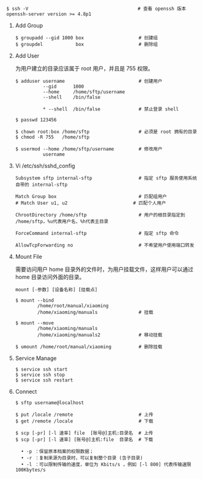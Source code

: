 
    $ ssh -V                                        # 查看 openssh 版本
    openssh-server version >= 4.8p1

1. Add Group

       $ groupadd --gid 1000 box                    # 创建组  
       $ groupdel            box                    # 删除组

2. Add User

   为用户建立的目录应该属于 root 用户，并且是 755 权限。

       $ adduser username                           # 创建用户
                 --gid      1000 
                 --home     /home/sftp/username 
                 --shell    /bin/false

                 * --shell  /bin/false              # 禁止登录 shell    

       $ passwd 123456

       $ chown root:box /home/sftp                  # 必须是 root 拥有的目录
       $ chmod -R 755   /home/sftp        
       
       $ usermod --home /home/sftp/username         # 修改用户
                 username                         

3. Vi /etc/ssh/sshd_config

       Subsystem sftp internal-sftp                 # 指定 sftp 服务使用系统自带的 internal-sftp

       Match Group box                              # 匹配组用户
       # Match User u1, u2                        # 匹配个人用户

       ChrootDirectory /home/sftp                   # 用户的根目录指定到 /home/sftp，%u代表用户名，%h代表主目录

       ForceCommand internal-sftp                   # 指定 sftp 命令
 
       AllowTcpForwarding no                        # 不希望用户使用端口转发

4. Mount File

   需要访问用户 home 目录外的文件时，为用户挂载文件，这样用户可以通过 home 目录访问外面的目录。
   
       mount [-参数] [设备名称] [挂载点] 

       $ mount --bind
               /home/root/manual/xiaoming
               /home/xiaoming/manuals               # 挂载

       $ mount --move 
               /home/xiaoming/manuals
               /home/xiaoming/manuals2              # 移动挂载
               
       $ umount /home/root/manual/xiaoming          # 删除挂载

5. Service Manage

       $ service ssh start
       $ service ssh stop
       $ service ssh restart

6. Connect

       $ sftp username@localhost
       
       $ put /locale /remote                        # 上传
       $ get /remote /locale                        # 下载
       
       $ scp [-pr] [-l 速率] file  [账号@]主机:目录名  # 上传
       $ scp [-pr] [-l 速率] [账号@]主机:file  目录名  # 下载
       
         • -p ：保留原本档案的权限数据；
         • -r ：复制来源为目录时，可以复制整个目录 (含子目录)
         • -l ：可以限制传输的速度，单位为 Kbits/s ，例如 [-l 800] 代表传输速限 100Kbytes/s
       